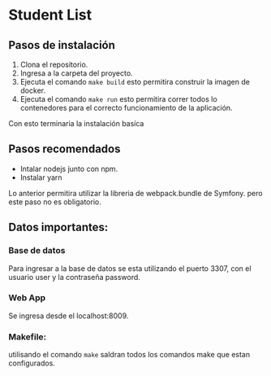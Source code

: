 # Student List
## Pasos de instalación
1. Clona el repositorio.
2. Ingresa a la carpeta del proyecto.
3. Ejecuta el comando `make build` esto permitira construir la imagen de docker.
4. Ejecuta el comando `make run` esto permitira correr todos lo contenedores para el correcto funcionamiento de la aplicación.

Con esto terminaria la instalación basíca
## Pasos recomendados
- Intalar nodejs junto con npm.
- Instalar yarn

Lo anterior permitira utilizar la libreria de webpack.bundle de Symfony. pero este paso no es obligatorio.
## Datos importantes:
### Base de datos
Para ingresar a la base de datos se esta utilizando el puerto 3307, con el usuario user y la contraseña password.
### Web App
Se ingresa desde el localhost:8009.
### Makefile:
utilisando el comando `make`  saldran todos los comandos make que estan configurados.
